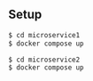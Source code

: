 ## Setup

```sh
$ cd microservice1
$ docker compose up
```

```sh
$ cd microservice2
$ docker compose up
```

